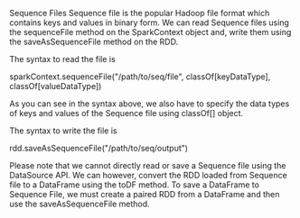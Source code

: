 Sequence Files
Sequence file is the popular Hadoop file format which contains keys and values in binary form. We can read Sequence files using the sequenceFile method on the SparkContext object and, write them using the saveAsSequenceFile method on the RDD.

The syntax to read the file is

sparkContext.sequenceFile("/path/to/seq/file", classOf[keyDataType], classOf[valueDataType])

As you can see in the syntax above, we also have to specify the data types of keys and values of the Sequence file using classOf[] object.

The syntax to write the file is

rdd.saveAsSequenceFile("/path/to/seq/output")

Please note that we cannot directly read or save a Sequence file using the DataSource API. We can however, convert the RDD loaded from Sequence file to a DataFrame using the toDF method. To save a DataFrame to Sequence File, we must create a paired RDD from a DataFrame and then use the saveAsSequenceFile method.
